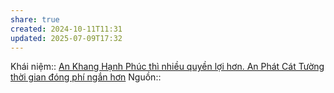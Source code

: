 ```yaml
---
share: true
created: 2024-10-11T11:31
updated: 2025-07-09T17:32
---
```

Khái niệm:: 
[An Khang Hạnh Phúc thì nhiều quyền lợi hơn. An Phát Cát Tường thời gian đóng phí ngắn hơn](./An%20Khang%20H%E1%BA%A1nh%20Ph%C3%BAc%20th%C3%AC%20nhi%E1%BB%81u%20quy%E1%BB%81n%20l%E1%BB%A3i%20h%C6%A1n.%20An%20Ph%C3%A1t%20C%C3%A1t%20T%C6%B0%E1%BB%9Dng%20th%E1%BB%9Di%20gian%20%C4%91%C3%B3ng%20ph%C3%AD%20ng%E1%BA%AFn%20h%C6%A1n.md)
Nguồn:: 
